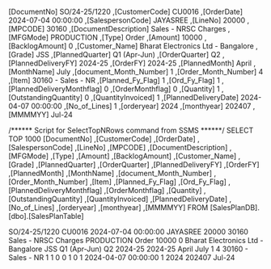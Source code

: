 [DocumentNo]	SO/24-25/1220
,[CustomerCode]	CU0016
,[OrderDate]	2024-07-04 00:00:00
,[SalespersonCode]	JAYASREE
,[LineNo]	20000
,[MPCODE]	30160
,[DocumentDescription]	Sales - NRSC Charges
,[MFGMode]	PRODUCTION
,[Type]	Order
,[Amount]	10000
,[BacklogAmount]	0
,[Customer_Name]	Bharat Electronics Ltd  - Bangalore
,[Grade]	JSS
,[PlannedQuarter]	Q1 (Apr-Jun)
,[OrderQuarter]	Q2
,[PlannedDeliveryFY]	2024-25
,[OrderFY]	2024-25
,[PlannedMonth]	April
,[MonthName]	July
,[document_Month_Number]	1
,[Order_Month_Number]	4
,[Item]	30160 - Sales - NR
,[Planned_Fy_Flag]	1
,[Ord_Fy_Flag]	1
,[PlannedDeliveryMonthflag]	0
,[OrderMonthflag]	0
,[Quantity]	1
,[OutstandingQuantity]	0
,[QuantityInvoiced]	1
,[PlannedDeliveryDate]	2024-04-07 00:00:00
,[No_of_Lines]	1
,[orderyear]	2024
,[monthyear]	202407
,[MMMMYY]	Jul-24

/****** Script for SelectTopNRows command from SSMS  ******/
SELECT TOP 1000 [DocumentNo]
      ,[CustomerCode]
      ,[OrderDate]
      ,[SalespersonCode]
      ,[LineNo]
      ,[MPCODE]
      ,[DocumentDescription]
      ,[MFGMode]
      ,[Type]
      ,[Amount]
      ,[BacklogAmount]
      ,[Customer_Name]
      ,[Grade]
      ,[PlannedQuarter]
      ,[OrderQuarter]
      ,[PlannedDeliveryFY]
      ,[OrderFY]
      ,[PlannedMonth]
      ,[MonthName]
      ,[document_Month_Number]
      ,[Order_Month_Number]
      ,[Item]
      ,[Planned_Fy_Flag]
      ,[Ord_Fy_Flag]
      ,[PlannedDeliveryMonthflag]
      ,[OrderMonthflag]
      ,[Quantity]
      ,[OutstandingQuantity]
      ,[QuantityInvoiced]
      ,[PlannedDeliveryDate]
      ,[No_of_Lines]
      ,[orderyear]
      ,[monthyear]
      ,[MMMMYY]
  FROM [SalesPlanDB].[dbo].[SalesPlanTable]


SO/24-25/1220	CU0016	2024-07-04 00:00:00	JAYASREE	20000	30160	Sales - NRSC Charges	PRODUCTION	Order	10000	0	Bharat Electronics Ltd  - Bangalore	JSS	Q1 (Apr-Jun)	Q2	2024-25	2024-25	April	July	1	4	30160 - Sales - NR	1	1	0	0	1	0	1	2024-04-07 00:00:00	1	2024	202407	Jul-24
